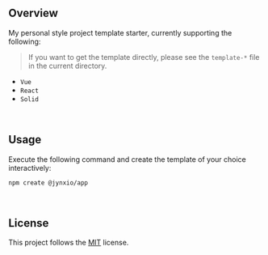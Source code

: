 ## Overview

My personal style project template starter, currently supporting the following:

> If you want to get the template directly, please see the `template-*` file in the current directory.

- `Vue`
- `React`
- `Solid`

<br />

## Usage

Execute the following command and create the template of your choice interactively:

```
npm create @jynxio/app
```

<br />

## License

This project follows the [MIT](https://github.com/jynxio/create-app/blob/main/LICENSE) license.

<br />
